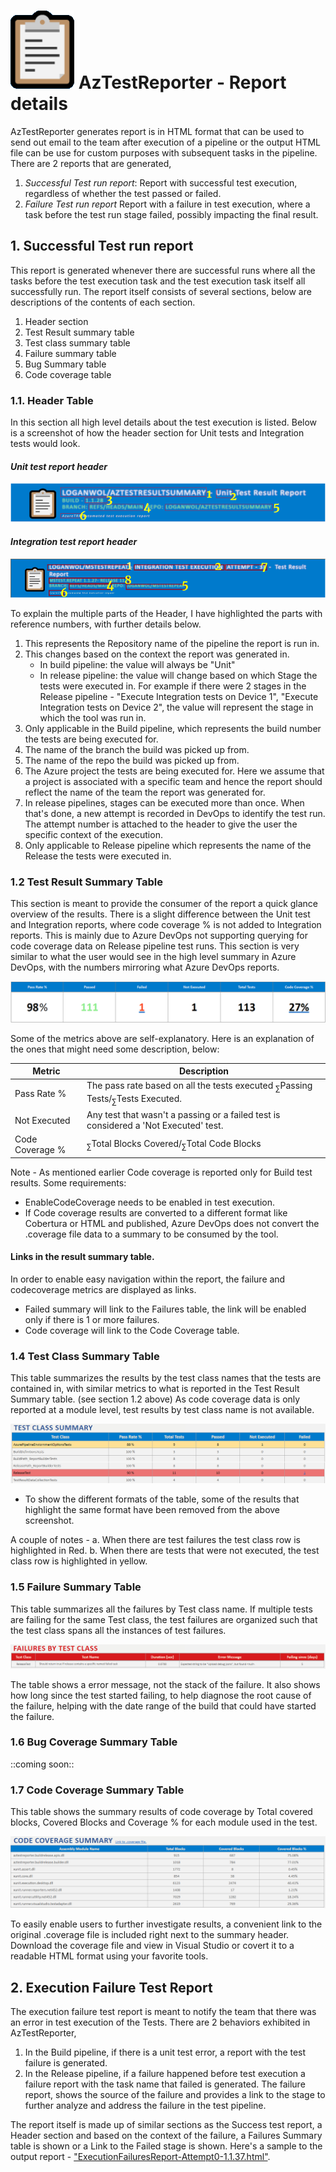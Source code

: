 # ![Logo](Media/logo.png) AzTestReporter - Report details

AzTestReporter generates report is in HTML format that can be used to send out email to the team after execution of a pipeline or the output HTML file can be use for custom purposes with subsequent tasks in the pipeline. There are 2 reports that are generated, 

1. *Successful Test run report*: Report with successful test execution, regardless of whether the test passed or failed.
2. *Failure Test run report* Report with a failure in test execution, where a task before the test run stage failed, possibly impacting the final result.

## 1. Successful Test run report
This report is generated whenever there are successful runs where all the tasks before the test execution task and the test execution task itself all successfully run. The report itself consists of several sections, below are descriptions of the contents of each section. 

1. Header section
2. Test Result summary table
3. Test class summary table
4. Failure summary table
5. Bug Summary table
6. Code coverage table

### 1.1. Header Table
In this section all high level details about the test execution is listed. Below is a screenshot of how the header section for Unit tests and Integration tests would look.

#### *Unit test report header*
![Build report header](Media/buildheader.png)

#### *Integration test report header*
![Release report header](Media/releaseheader.png)

To explain the multiple parts of the Header, I have highlighted the parts with reference numbers, with further details below. 

1. This represents the Repository name of the pipeline the report is run in.
2. This changes based on the context the report was generated in. 
	- In build pipeline: the value will always be "Unit"
	- In release pipeline: the value will change based on which Stage the tests were executed in. For example if there were 2 stages in the Release pipeline - "Execute Integration tests on Device 1", "Execute Integration tests on Device 2", the value will represent the stage in which the tool was run in. 
1. Only applicable in the Build pipeline, which represents the build number the tests are being executed for.
4. The name of the branch the build was picked up from.
5. The name of the repo the build was picked up from.
6. The Azure project the tests are being executed for. Here we assume that a project is associated with a specific team and hence the report should reflect the name of the team the report was generated for.
7. In release pipelines, stages can be executed more than once. When that's done, a new attempt is recorded in DevOps to identify the test run. The attempt number is attached to the header to give the user the specific context of the execution.
8. Only applicable to Release pipeline which represents the name of the Release the tests were executed in.

### 1.2 Test Result Summary Table
This section is meant to provide the consumer of the report a quick glance overview of the results. There is a slight difference between the Unit test and Integration reports, where code coverage % is not added to Integration reports. This is mainly due to Azure DevOps not supporting querying for code coverage data on Release pipeline test runs. This section is very similar to what the user would see in the high level summary in Azure DevOps, with the numbers mirroring what Azure DevOps reports.

![ad](Media/testresultsummary.png "Test Result Summary")


Some of the metrics above are self-explanatory. Here is an explanation of the ones that might need some description, below:


| Metric 		| Description                					                                   |
| ------------- | -------------------------------------------------------------------------------- |
| Pass Rate % 	| The pass rate based on all the tests executed <sub>&sum;</sub>Passing Tests/<sub>&sum;</sub>Tests Executed. |
| Not Executed	| Any test that wasn't a passing or a failed test is considered a 'Not Executed' test. |
| Code Coverage % | <sub>&sum;</sub>Total Blocks Covered/<sub>&sum;</sub>Total Code Blocks

Note - As mentioned earlier Code coverage is reported only for Build test results. Some requirements: 

* EnableCodeCoverage needs to be enabled in test execution. 
* If Code coverage results are converted to a different format like Cobertura or HTML and published, Azure DevOps does not convert the .coverage file data to a summary to be consumed by the tool.	

#### Links in the result summary table.
In order to enable easy navigation within the report, the failure and codecoverage metrics are displayed as links.
* Failed summary will link to the Failures table, the link will be enabled only if there is 1 or more failures.
* Code coverage will link to the Code Coverage table.


### 1.4 Test Class Summary Table
This table summarizes the results by the test class names that the tests are contained in, with similar metrics to what is reported in the Test Result Summary table. (see section 1.2 above) As code coverage data is only reported at a module level, test results by test class name is not available. 

![](Media/testclasssummary.png "Test Class Summary")
* To show the different formats of the table, some of the results that highlight the same format have been removed from the above screenshot.

A couple of notes -
a. When there are test failures the test class row is highlighted in Red. 
b. When there are tests that were not executed, the test class row is highlighted in yellow.

### 1.5 Failure Summary Table
This table summarizes all the failures by Test class name. If multiple tests are failing for the same Test class, the test failures are organized such that the test class spans all the instances of test failures. 

![](Media/failuresummarytable.png "Failure summary table")

The table shows a error message, not the stack of the failure. It also shows how long since the test started failing, to help diagnose the root cause of the failure, helping with the date range of the build that could have started the failure.

### 1.6 Bug Coverage Summary Table
::coming soon::

### 1.7 Code Coverage Summary Table
This table shows the summary results of code coverage by Total covered blocks, Covered Blocks and Coverage % for each module used in the test. 

![](Media/codecoveragesummary.png "Code Coverage Summary table")

To easily enable users to further investigate results, a convenient link to the original .coverage file is included right next to the summary header. Download the coverage file and view in Visual Studio or covert it to a readable HTML format using your favorite tools.

## 2. Execution Failure Test Report
The execution failure test report is meant to notify the team that there was an error in test execution of the Tests. There are 2 behaviors exhibited in AzTestReporter, 

1. In the Build pipeline, if there is a unit test error, a report with the test failure is generated. 
2. In the Release pipeline, if a failure happened before test execution a failure report with the task name that failed is generated. The failure report, shows the source of the failure and provides a link to the stage to further analyze and address the failure in the test pipeline.

The report itself is made up of similar sections as the Success test report, a Header section and based on the context of the failure, a Failures Summary table is shown or a Link to the Failed stage is shown. Here's a sample to the output report - ["ExecutionFailuresReport-Attempt0-1.1.37.html"]("ExecutionFailuresReport-Attempt0-1.1.37.html").
